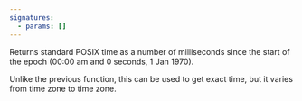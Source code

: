 ```yaml
---
signatures:
  - params: []
---
```


Returns standard POSIX time as a number of milliseconds since the start of the epoch
(00:00 am and 0 seconds, 1 Jan 1970).

Unlike the previous function, this can be used to get exact time, but it varies from time zone to time zone.

